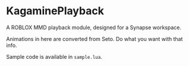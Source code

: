 # KagaminePlayback
A ROBLOX MMD playback module, designed for a Synapse workspace.

Animations in here are converted from Seto.
Do what you want with that info.

Sample code is available in `sample.lua`.
